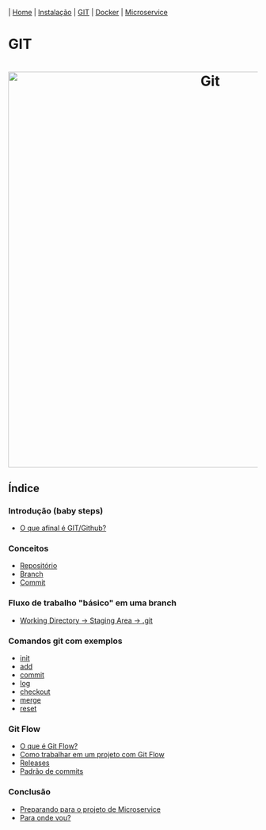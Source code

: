 | [Home](/handson_microservice) | [Instalação](/handson_microservice/instalacao) | [GIT](/handson_microservice/git) | [Docker](/handson_microservice/docker) | [Microservice](/handson_microservice/microservice)

# GIT

<h1 align="center">
  <img src="https://user-images.githubusercontent.com/18057391/90987315-69086380-e560-11ea-9b19-347f200d134d.png" alt="Git" width="800px" />
</h1>

## Índice

### Introdução (baby steps)

- [O que afinal é GIT/Github?](/git/introducao/o-que-afinal-e-git-github.md)

### Conceitos

- [Repositório](/git/conceitos/repositorio.md)
- [Branch](/git/conceitos/branch.md)
- [Commit](/git/conceitos/commit.md)

### Fluxo de trabalho "básico" em uma branch

- [Working Directory -> Staging Area -> .git](/git/fluxo-de-trabalho-basico-em-uma-branch/working-directory-staging-area-git.md)

### Comandos git com exemplos

- [init](/git/comandos-git-com-exemplos/init.md)
- [add](/git/comandos-git-com-exemplos/add.md)
- [commit](/git/comandos-git-com-exemplos/commit.md)
- [log](/git/comandos-git-com-exemplos/log.md)
- [checkout](/git/comandos-git-com-exemplos/checkout.md)
- [merge](/git/comandos-git-com-exemplos/merge.md)
- [reset](/git/comandos-git-com-exemplos/reset.md)


### Git Flow

- [O que é Git Flow?](/git/gitflow/o-que-e-git-flow.md)
- [Como trabalhar em um projeto com Git Flow](/git/gitflow/como-trabalhar-em-um-projeto-com-git-flow.md)
- [Releases](/git/gitflow/releases.md)
- [Padrão de commits](/git/gitflow/padrao-de-commits.md)

### Conclusão 

- [Preparando para o projeto de Microservice](/git/conclusao/preparando-para-o-projeto-de-microservice.md)
- [Para onde vou?](/git/conclusao/para-onde-vou.md)